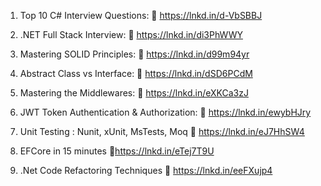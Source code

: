 1. Top 10 C# Interview Questions:
🔗 https://lnkd.in/d-VbSBBJ

2. .NET Full Stack Interview:
🔗 https://lnkd.in/di3PhWWY

3. Mastering SOLID Principles:
🔗 https://lnkd.in/d99m94yr

4. Abstract Class vs Interface:
🔗 https://lnkd.in/dSD6PCdM

5. Mastering the Middlewares:
🔗 https://lnkd.in/eXKCa3zJ

6. JWT Token Authentication & Authorization:
🔗 https://lnkd.in/ewybHJry

7. Unit Testing : Nunit, xUnit, MsTests, Moq
🔗 https://lnkd.in/eJ7HhSW4

8. EFCore in 15 minutes
🔗https://lnkd.in/eTej7T9U

9. .Net Code Refactoring Techniques
🔗 https://lnkd.in/eeFXujp4
